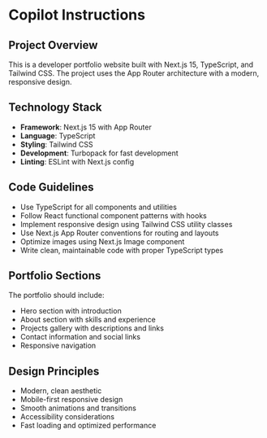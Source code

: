 # Copilot Instructions

<!-- Use this file to provide workspace-specific custom instructions to Copilot. For more details, visit https://code.visualstudio.com/docs/copilot/copilot-customization#_use-a-githubcopilotinstructionsmd-file -->

## Project Overview
This is a developer portfolio website built with Next.js 15, TypeScript, and Tailwind CSS. The project uses the App Router architecture with a modern, responsive design.

## Technology Stack
- **Framework**: Next.js 15 with App Router
- **Language**: TypeScript
- **Styling**: Tailwind CSS
- **Development**: Turbopack for fast development
- **Linting**: ESLint with Next.js config

## Code Guidelines
- Use TypeScript for all components and utilities
- Follow React functional component patterns with hooks
- Implement responsive design using Tailwind CSS utility classes
- Use Next.js App Router conventions for routing and layouts
- Optimize images using Next.js Image component
- Write clean, maintainable code with proper TypeScript types

## Portfolio Sections
The portfolio should include:
- Hero section with introduction
- About section with skills and experience
- Projects gallery with descriptions and links
- Contact information and social links
- Responsive navigation

## Design Principles
- Modern, clean aesthetic
- Mobile-first responsive design
- Smooth animations and transitions
- Accessibility considerations
- Fast loading and optimized performance
